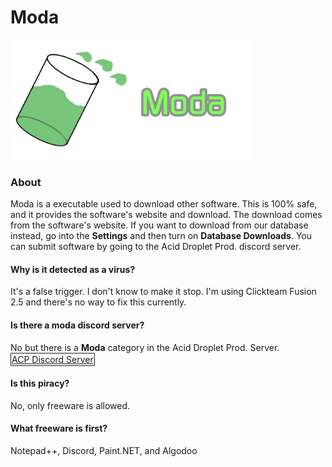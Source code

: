 # Moda
<img src="gitlogo.png" width="384" height="192" > 

### About
Moda is a executable used to download other software. This is 100% safe, and it provides the software's website and download. The download comes from the software's website. If you want to download from our database instead, go into the **Settings** and then turn on **Database Downloads**. You can submit software by going to the Acid Droplet Prod. discord server.

#### Why is it detected as a virus?
It's a false trigger. I don't know to make it stop. I'm using Clickteam Fusion 2.5 and there's no way to fix this currently.

#### Is there a moda discord server?
No but there is a **Moda** category in the Acid Droplet Prod. Server.
<a href="https://discord.gg/C4ugaGhJME" target="blank" style="display:inline-block;border:1px solid ;border-radius:1px;padding:1px;background:linear-gradient(to bottom,,);color:">ACP Discord Server</a>

#### Is this piracy?
No, only freeware is allowed.

#### What freeware is first?
Notepad++, Discord, Paint.NET, and Algodoo
